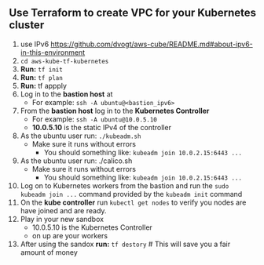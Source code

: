 
## Use Terraform to create VPC for your Kubernetes cluster

1. use IPv6 https://github.com/dvogt/aws-cube/README.md#about-ipv6-in-this-environment
1. `cd aws-kube-tf-kubernetes`
1. **Run:** `tf init`
1. **Run:** `tf plan`
1. **Run:** tf appply
1. Log in to the **bastion host** at
	* For example: `ssh -A ubuntu@<bastion_ipv6>`
1. From the **bastion host** log in to the **Kubernetes Controller**
    * For example: `ssh -A ubuntu@10.0.5.10`
    * **10.0.5.10** is the static IPv4 of the controller
1. As the ubuntu user run: `./kubeadm.sh`
   * Make sure it runs without errors
     * You should something like: `kubeadm join 10.0.2.15:6443 ...`
1. As the ubuntu user run: ./calico.sh
   * Make sure it runs without errors
     * You should something like: `kubeadm join 10.0.2.15:6443 ...`
1. Log on to Kubernetes workers from the bastion and run the `sudo kubeadm join ...` command provided by the `kubeadm init` command
1. On the **kube controller** run `kubectl get nodes` to verify you nodes are have joined and are ready.
1. Play in your new sandbox
   * 10.0.5.10 is the Kubernetes Controller
   *  on up are your workers
1. After using the sandox **run:** `tf destory` # This will save you a fair amount of money
